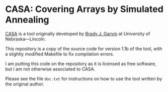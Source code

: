 CASA: Covering Arrays by Simulated Annealing
============================================

[CASA](https://cse.unl.edu/~citportal/) is a tool originally developed by [Brady J. Garvin](https://cse.unl.edu/~bgarvin/) at University of Nebraska—Lincoln.

This repository is a copy of the source code for version 1.1b of the tool, with a slightly modified Makefile to fix compilation errors.

I am putting this code on the repository as it is licensed as free software, but I am not otherwise associated to CASA.

Please see the file `doc.txt` for instructions on how to use the tool written by the original author.

<!-- :wrap=soft: -->